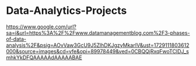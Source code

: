 # Data-Analytics-Projects
https://www.google.com/url?sa=i&url=https%3A%2F%2Fwww.datamanagementblog.com%2F3-phases-of-data-analysis%2F&psig=AOvVaw3GcU9J5ZlhDKJgzyMkarIV&ust=1729111803612000&source=images&cd=vfe&opi=89978449&ved=0CBQQjRxqFwoTCIDJ_smhkYkDFQAAAAAdAAAAABAE
